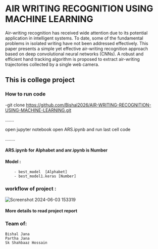 # AIR WRITING RECOGNITION USING MACHINE LEARNING

Air-writing recognition has received wide attention due to its potential application in intelligent systems. To date, some of the fundamental problems in isolated writing have not been addressed effectively. This paper presents a simple yet effective air-writing recognition approach based on deep convolutional neural networks (CNNs). A robust and efficient hand tracking algorithm is proposed to extract air-writing trajectories collected by a single web camera.

## This is college project

### How to run code

-git clone https://github.com/Bishal2026/AIR-WRITING-RECOGNITION-USING-MACHINE-LEARNING.git

.......

open jupyter notebook
open ARS.ipynb and run last cell code

........

#### ARS.ipynb for Alphabet and anr.ipynb is Number

#### Model :

        - best_model  [Alphabet]
        - best_model1.keras [Number]

### workflow of project :

![Screenshot 2024-06-03 153319](https://github.com/Bishal2026/AIR-WRITING-RECOGNITION-USING-MACHINE-LEARNING/assets/125622171/4ad9cfa9-099e-40d7-8628-90b9056b7082)

#### More details to read project report

### Team of:

    Bishal Jana
    Partha Jana
    Sk Shahbaaz Hossain
